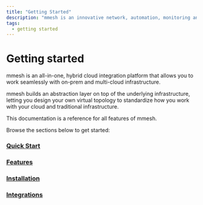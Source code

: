 ```yaml
---
title: "Getting Started"
description: "mmesh is an innovative network, automation, monitoring and management platform that lets you integrate your on-prem and multi-cloud environments in minutes."
tags:
  - getting started
---
```


# Getting started

mmesh is an all-in-one, hybrid cloud integration platform that allows you to work seamlessly with on-prem and multi-cloud infrastructure.

mmesh builds an abstraction layer on top of the underlying infrastructure, letting you design your own virtual topology to standardize how you work with your cloud and traditional infrastructure.

This documentation is a reference for all features of mmesh.

Browse the sections below to get started:

### [Quick Start](/platform/getting-started/quickstart/)

### [Features](/platform/getting-started/features/)

### [Installation](/platform/installation/overview/)

### [Integrations](/platform/getting-started/integrations/)
